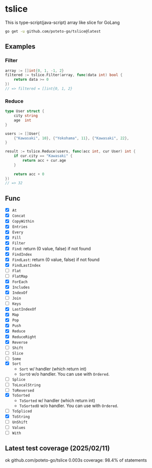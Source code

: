 # tslice

This is type-script(java-script) array like slice for GoLang

```bash
go get -u github.com/poteto-go/tslice@latest
```


## Examples

### Filter

```go
array := []int{0, 1, -1, 2}
filtered := tslice.Filter(array, func(data int) bool {
	return data >= 0
})
// => filtered = []int{0, 1, 2}
```

### Reduce

```go
type User struct {
	city string
	age  int
}

users := []User{
	{"Kawasaki", 10}, {"Yokohama", 11}, {"Kawasaki", 22},
}

result := tslice.Reduce(users, func(acc int, cur User) int {
	if cur.city == "Kawasaki" {
		return acc + cur.age
	}
	
	return acc + 0
})
// => 32
```

## Func
- [x] `At`
- [x] `Concat`
- [x] `CopyWithin`
- [x] `Entries`
- [x] `Every`
- [x] `Fill`
- [x] `Filter`
- [x] `Find`: return (0 value, false) if not found
- [x] `FindIndex`
- [x] `FindLast`: return (0 value, false) if not found
- [x] `FindLastIndex`
- [ ] `Flat`
- [ ] `FlatMap`
- [x] `ForEach`
- [x] `Includes`
- [x] `IndexOf`
- [ ] `Join`
- [ ] `Keys`
- [x] `LastIndexOf`
- [x] `Map`
- [x] `Pop`
- [x] `Push`
- [x] `Reduce`
- [x] `ReduceRight`
- [x] `Reverse`
- [ ] `Shift`
- [ ] `Slice`
- [ ] `Some`
- [x] `Sort`
	- `Sort` w/ handler (which return int)
	- `SortO` w/o handler. You can use with `Ordered`.
- [ ] `Splice`
- [ ] `ToLocalString`
- [ ] `ToReversed`
- [x] `ToSorted`
	- `ToSorted` w/ handler (which return int)
	- `ToSortedO` w/o handler. You can use with `Ordered`.
- [ ] `ToSpliced`
- [x] `ToString`
- [ ] `UnShift`
- [ ] `Values`
- [ ] `With`

## Latest test coverage (2025/02/11)

ok      github.com/poteto-go/tslice     0.003s  coverage: 98.4% of statements